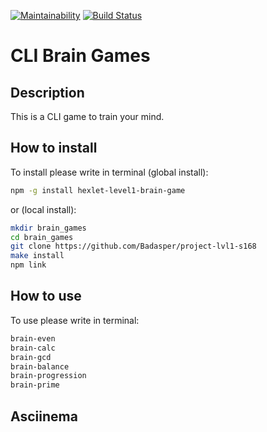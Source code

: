 [![Maintainability](https://api.codeclimate.com/v1/badges/cde6ba2cc734a4185669/maintainability)](https://codeclimate.com/github/Badasper/project-lvl1-s168/maintainability)
[![Build Status](https://travis-ci.org/Badasper/project-lvl1-s168.svg?branch=master)](https://travis-ci.org/Badasper/project-lvl1-s168)

# CLI Brain Games

## Description

This is a CLI game to train your mind.

## How to install

To install please write in terminal (global install):

```bash
npm -g install hexlet-level1-brain-game
```

or (local install):

```bash
mkdir brain_games
cd brain_games
git clone https://github.com/Badasper/project-lvl1-s168
make install
npm link
```

## How to use

To use please write in terminal:

```bash
brain-even
brain-calc
brain-gcd
brain-balance
brain-progression
brain-prime
```

## Asciinema